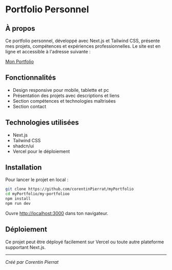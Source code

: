 # Portfolio Personnel

## À propos


Ce portfolio personnel, développé avec Next.js et Tailwind CSS, présente mes projets, compétences et expériences professionnelles. Le site est en ligne et accessible à l'adresse suivante :

[Mon Portfolio](corentin-pierrat.vercel.app)

## Fonctionnalités

- Design responsive pour mobile, tablette et pc
- Présentation des projets avec descriptions et liens
- Section compétences et technologies maîtrisées
- Section contact

## Technologies utilisées

- Next.js
- Tailwind CSS
- shadcn/ui
- Vercel pour le déploiement


## Installation

Pour lancer le projet en local :

```bash
git clone https://github.com/corentinPierrat/myPortfolio
cd myPortfolio/my-portfolioo
npm install
npm run dev
```

Ouvre [http://localhost:3000](http://localhost:3000) dans ton navigateur.

## Déploiement

Ce projet peut être déployé facilement sur Vercel ou toute autre plateforme supportant Next.js.



---

*Créé par Corentin Pierrat*